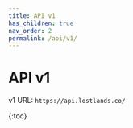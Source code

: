 ```yaml
---
title: API v1
has_children: true
nav_order: 2
permalink: /api/v1/
---
```

# API v1

v1 URL:
`https://api.lostlands.co/`

{:toc}